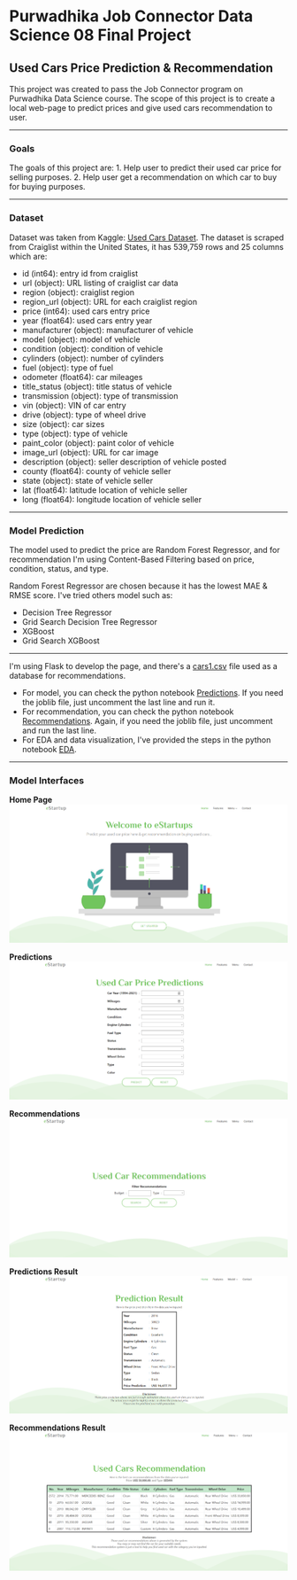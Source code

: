 # Purwadhika Job Connector Data Science 08 Final Project

## Used Cars Price Prediction & Recommendation

This project was created to pass the Job Connector program on Purwadhika Data Science course. The scope of this project is to create a local web-page to predict prices and give used cars recommendation to user. 

<hr>

<h3>Goals</h3>
The goals of this project are: 
1. Help user to predict their used car price for selling purposes.
2. Help user get a recommendation on which car to buy for buying purposes.

<hr>

<h3>Dataset</h3>

Dataset was taken from Kaggle: [Used Cars Dataset](https://www.kaggle.com/austinreese/craigslist-carstrucks-data). The dataset is scraped from Craiglist within the United States, it has 539,759 rows and 25 columns which are:
- id (int64): entry id from craiglist
- url (object): URL listing of craiglist car data
- region (object): craiglist region
- region_url (object): URL for each craiglist region
- price (int64): used cars entry price
- year (float64): used cars entry year
- manufacturer (object): manufacturer of vehicle
- model (object): model of vehicle
- condition (object): condition of vehicle
- cylinders (object): number of cylinders
- fuel (object): type of fuel
- odometer (float64): car mileages
- title_status (object): title status of vehicle
- transmission (object): type of transmission
- vin (object): VIN of car entry
- drive (object): type of wheel drive
- size (object): car sizes
- type (object): type of vehicle
- paint_color (object): paint color of vehicle
- image_url (object): URL for car image
- description (object): seller description of vehicle posted
- county (float64): county of vehicle seller
- state (object): state of vehicle seller
- lat (float64): latitude location of vehicle seller
- long (float64): longitude location of vehicle seller

<hr>
<h3>Model Prediction</h3>

The model used to predict the price are Random Forest Regressor, and for recommendation I'm using Content-Based Filtering based on price, condition, status, and type. 

Random Forest Regressor are chosen because it has the lowest MAE & RMSE score. I've tried others model such as:
- Decision Tree Regressor
- Grid Search Decision Tree Regressor
- XGBoost
- Grid Search XGBoost

<hr>

I'm using Flask to develop the page, and there's a [cars1.csv](https://github.com/iridwant/Final_Project_JCDS08/blob/master/cars1.csv) file used as a database for recommendations.

+ For model, you can check the python notebook [Predictions](https://github.com/iridwant/Final_Project_JCDS08/blob/master/Predictions.ipynb). If you need the joblib file, just uncomment the last line and run it. 
+ For recommendation, you can check the python notebook [Recommendations](https://github.com/iridwant/Final_Project_JCDS08/blob/master/Recommendations.ipynb). Again, if you need the joblib file, just uncomment and run the last line.
+ For EDA and data visualization, I've provided the steps in the python notebook [EDA](https://github.com/iridwant/Final_Project_JCDS08/blob/master/EDA.ipynb).

<hr>
<h3>Model Interfaces</h3>

__Home Page__
![home](/img/home.png)

__Predictions__
![predictions](/img/predictions.png)

__Recommendations__
![recommendations](/img/recommendations.png)

__Predictions Result__
![predictions-result](/img/predictions-result.png)

__Recommendations Result__
![recommendations-result](/img/recommendations-result.png)

